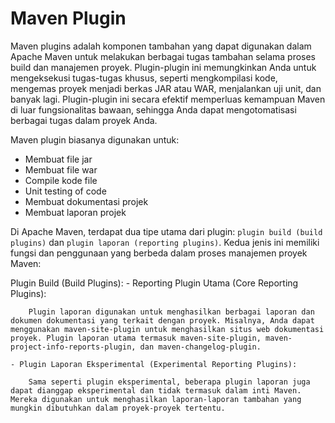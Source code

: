 # Maven Plugin

Maven plugins adalah komponen tambahan yang dapat digunakan dalam Apache Maven untuk melakukan berbagai tugas tambahan selama proses build dan manajemen proyek. Plugin-plugin ini memungkinkan Anda untuk mengeksekusi tugas-tugas khusus, seperti mengkompilasi kode, mengemas proyek menjadi berkas JAR atau WAR, menjalankan uji unit, dan banyak lagi. Plugin-plugin ini secara efektif memperluas kemampuan Maven di luar fungsionalitas bawaan, sehingga Anda dapat mengotomatisasi berbagai tugas dalam proyek Anda.

Maven plugin biasanya digunakan untuk:
- Membuat file jar
- Membuat file war
- Compile kode file
- Unit testing of code
- Membuat dokumentasi projek
- Membuat laporan projek

Di Apache Maven, terdapat dua tipe utama dari plugin: `plugin build (build plugins)` dan `plugin laporan (reporting plugins)`. Kedua jenis ini memiliki fungsi dan penggunaan yang berbeda dalam proses manajemen proyek Maven:

Plugin Build (Build Plugins):
    - Reporting Plugin Utama (Core Reporting Plugins):

        Plugin laporan digunakan untuk menghasilkan berbagai laporan dan dokumen dokumentasi yang terkait dengan proyek. Misalnya, Anda dapat menggunakan maven-site-plugin untuk menghasilkan situs web dokumentasi proyek. Plugin laporan utama termasuk maven-site-plugin, maven-project-info-reports-plugin, dan maven-changelog-plugin.

    - Plugin Laporan Eksperimental (Experimental Reporting Plugins):

        Sama seperti plugin eksperimental, beberapa plugin laporan juga dapat dianggap eksperimental dan tidak termasuk dalam inti Maven. Mereka digunakan untuk menghasilkan laporan-laporan tambahan yang mungkin dibutuhkan dalam proyek-proyek tertentu.